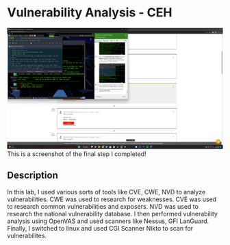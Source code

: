 <h1>Vulnerability Analysis - CEH</h1>


![Image Alt](https://github.com/DannyRRios/CEH-Lab-4/blob/703dcb69c4b0f20a79b49cade8a1a352b423e252/Lab4-1.png)
This is a screenshot of the final step I completed! 

<h2>Description</h2>
In this lab, I used various sorts of tools like CVE, CWE, NVD to analyze vulnerabilities. CWE was used to research for weaknesses. CVE was used to research common vulnerabilities and exposers. NVD was used to research the national vulnerability database. I then performed vulnerability analysis using OpenVAS and used scanners like Nessus, GFI LanGuard. Finally, I switched to linux and used CGI Scanner Nikto to scan for vulnerabilites.
<br />


